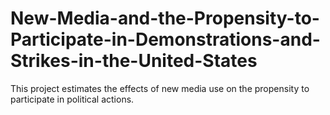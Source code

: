 # New-Media-and-the-Propensity-to-Participate-in-Demonstrations-and-Strikes-in-the-United-States
This project estimates the effects of new media use on the propensity to participate in political actions.
